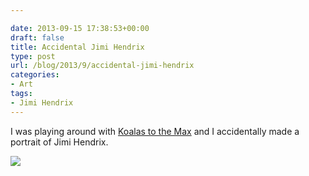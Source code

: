 ```yaml
---

date: 2013-09-15 17:38:53+00:00
draft: false
title: Accidental Jimi Hendrix
type: post
url: /blog/2013/9/accidental-jimi-hendrix
categories:
- Art
tags:
- Jimi Hendrix
---
```


I was playing around with [Koalas to the Max](http://koalastothemax.com) and I accidentally made a portrait of Jimi Hendrix.


  
![](/images/2013-09-15-20139accidental-jimi-hendrix/Screen+Shot+2013-09-01+at+11.50.34+AM.png)

